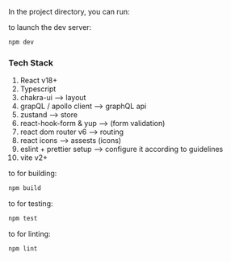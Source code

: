 In the project directory, you can run:

to launch the dev server:

```bash
npm dev
```

### Tech Stack

1. React v18+
2. Typescript
3. chakra-ui --> layout
4. grapQL / apollo client --> graphQL api
5. zustand --> store
6. react-hook-form & yup --> (form validation)
7. react dom router v6 --> routing
8. react icons --> assests (icons)
9. eslint + prettier setup --> configure it according to guidelines
10. vite v2+

to for building:

```bash
npm build
```

to for testing:

```bash
npm test
```

to for linting:

```bash
npm lint
```
